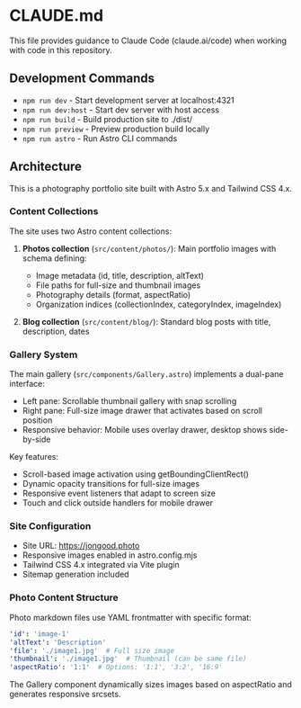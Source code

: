 # CLAUDE.md

This file provides guidance to Claude Code (claude.ai/code) when working with code in this repository.

## Development Commands

- `npm run dev` - Start development server at localhost:4321
- `npm run dev:host` - Start dev server with host access
- `npm run build` - Build production site to ./dist/
- `npm run preview` - Preview production build locally
- `npm run astro` - Run Astro CLI commands

## Architecture

This is a photography portfolio site built with Astro 5.x and Tailwind CSS 4.x.

### Content Collections

The site uses two Astro content collections:

1. **Photos collection** (`src/content/photos/`): Main portfolio images with schema defining:
   - Image metadata (id, title, description, altText)
   - File paths for full-size and thumbnail images
   - Photography details (format, aspectRatio)
   - Organization indices (collectionIndex, categoryIndex, imageIndex)

2. **Blog collection** (`src/content/blog/`): Standard blog posts with title, description, dates

### Gallery System

The main gallery (`src/components/Gallery.astro`) implements a dual-pane interface:
- Left pane: Scrollable thumbnail gallery with snap scrolling
- Right pane: Full-size image drawer that activates based on scroll position
- Responsive behavior: Mobile uses overlay drawer, desktop shows side-by-side

Key features:
- Scroll-based image activation using getBoundingClientRect()
- Dynamic opacity transitions for full-size images
- Responsive event listeners that adapt to screen size
- Touch and click outside handlers for mobile drawer

### Site Configuration

- Site URL: https://jongood.photo
- Responsive images enabled in astro.config.mjs
- Tailwind CSS 4.x integrated via Vite plugin
- Sitemap generation included

### Photo Content Structure

Photo markdown files use YAML frontmatter with specific format:
```yaml
'id': 'image-1'
'altText': 'Description'
'file': './image1.jpg'  # Full size image
'thumbnail': './image1.jpg'  # Thumbnail (can be same file)
'aspectRatio': '1:1'  # Options: '1:1', '3:2', '16:9'
```

The Gallery component dynamically sizes images based on aspectRatio and generates responsive srcsets.